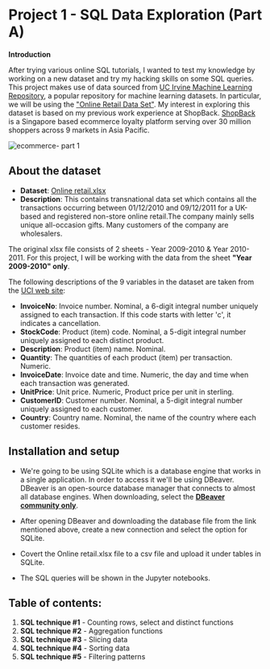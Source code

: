 # Project 1 - SQL Data Exploration (Part A)
**Introduction**

After trying various online SQL tutorials, I wanted to test my knowledge by working on a new dataset and try my hacking skills on some SQL queries. This project makes use of data sourced from [UC Irvine Machine Learning Repository](https://archive.ics.uci.edu/ml/index.php), a popular repository for machine learning datasets. In particular, we will be using the ["Online Retail Data Set"](https://archive.ics.uci.edu/ml/datasets/online+retail). My interest in exploring this dataset is based on my previous work experience at ShopBack. [ShopBack](https://www.shopback.sg/) is a Singapore based ecommerce loyalty platform serving over 30 million shoppers across 9 markets in Asia Pacific. 

![ecommerce- part 1](https://user-images.githubusercontent.com/88034960/148794800-935af2c6-fbfa-46c7-9cc7-0009d7a203aa.png)


## **About the dataset** 

- **Dataset**: [Online retail.xlsx](https://archive.ics.uci.edu/ml/machine-learning-databases/00352/)
- **Description**: This contains transnational data set which contains all the transactions occurring between 01/12/2010 and 09/12/2011 for a UK-based and registered non-store online retail.The company mainly sells unique all-occasion gifts. Many customers of the company are wholesalers.

The original xlsx file consists of 2 sheets - Year 2009-2010 & Year 2010-2011. For this project, I will be working with the data from the sheet **"Year 2009-2010" only**.

The following descriptions of the 9 variables in the dataset are taken from the [UCI web site](https://archive.ics.uci.edu/ml/datasets/online+retail):
- **InvoiceNo**: Invoice number. Nominal, a 6-digit integral number uniquely assigned to each transaction. If this code starts with letter 'c', it indicates a cancellation.
- **StockCode**: Product (item) code. Nominal, a 5-digit integral number uniquely assigned to each distinct product.
- **Description**: Product (item) name. Nominal.
- **Quantity**: The quantities of each product (item) per transaction. Numeric.
- **InvoiceDate**: Invoice date and time. Numeric, the day and time when each transaction was generated.
- **UnitPrice**: Unit price. Numeric, Product price per unit in sterling.
- **CustomerID**: Customer number. Nominal, a 5-digit integral number uniquely assigned to each customer.
- **Country**: Country name. Nominal, the name of the country where each customer resides.

## **Installation and setup**

- We're going to be using SQLite which is a database engine that works in a single application. In order to access it we'll be using DBeaver. DBeaver is an open-source database manager that connects to almost all database engines. When downloading, select the [**DBeaver community only**](https://dbeaver.io/download/).

- After opening DBeaver and downloading the database file from the link mentioned above, create a new connection and select the option for SQLite. 

- Covert the Online retail.xlsx file to a csv file and upload it under tables in SQLite.

- The SQL queries will be shown in the Jupyter notebooks.

## Table of contents:
1. **SQL technique #1** - Counting rows, select and distinct functions
2. **SQL technique #2** - Aggregation functions
3. **SQL technique #3** - Slicing data
4. **SQL technique #4** - Sorting data
5. **SQL technique #5** - Filtering patterns



